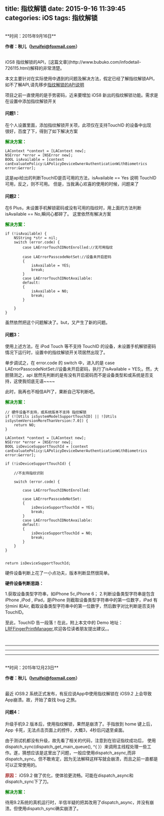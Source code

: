 title: 指纹解锁
date: 2015-9-16 11:39:45
categories: iOS
tags: 指纹解锁
---
<br>
**时间：2015年9月16日**

**作者：秋儿（lvruifei@foxmail.com）**

<br>
iOS8 指纹解锁的API，[这篇文章](http://www.bubuko.com/infodetail-726115.html)解释的非常清楚。  

本文主要针对在实际使用中遇到的问题及解决方法，假定已经了解指纹解锁API，如不了解API,请先移步[指纹解锁的API说明](http://www.bubuko.com/infodetail-726115.html)

项目之前一直使用的是手势密码，近来要增加 iOS8 新出的指纹解锁功能。需求是在设置中添加指纹解锁开关 
 
<!-- more -->

####	问题1：
在个人设置里面，添加指纹解锁开关项，此项仅在支持TouchID 的设备中出现  
很好，百度了下，得到了如下解决方案  

<font color=green>**解决方案：**</font>


    LAContext *context = [LAContext new];
    NSError *error = [NSError new];
    BOOL isAvailable = [context canEvaluatePolicy:LAPolicyDeviceOwnerAuthenticationWithBiometrics error:&error];


这是api给出的判断TouchID是否可用的方法，isAvailable == Yes 说明 TouchID 可用，反之，则不可用。
但是，当我满心欢喜的使用的时候，问题来了

####	问题2：
在6 Plus，未设置手机解锁密码或没有可用的指纹时，用上面的方法判断 isAvailable == No,瞬间心都碎了。
这里依然有解决方案

<font color=green>**解决方案：**</font>

	if (!isAvailable) {
		NSString *str = nil;
        switch (error.code) {
       		case LAErrorTouchIDNotEnrolled://无可用指纹
                
            case LAErrorPasscodeNotSet://设备未开启密码
            {
                isAvailable = YES;
                break;
            }
            case LAErrorTouchIDNotAvailable:
            default:
            {
                isAvailable = NO;
                break;
            }

        }
	}

虽然依然把这个问题解决了。but，又产生了新的问题。

####	问题3：
使用上述方法，在 iPod Touch 等不支持 TouchID 的设备，未设置手机解锁密码情况下运行时，设置中的指纹解锁开关项居然出现了。

单步调试之，在 error.code 的 switch 中，进入的是 case LAErrorPasscodeNotSet://设备未开启密码，执行了isAvailable = YES;。然，大胆猜测之，api 居然先判断的是有没有开启密码而不是设备类型和或系统是否支持，这使我彻底无语~~~~

此时，我再也不相信API了，果断自己写判断吧。

<font color=green>**解决方案：**</font>


	// 硬件设备不支持，或系统版本不支持 指纹解锁
    if (![Utils isSystemModelSupportTouchID] || ![Utils isSystemVersionMoreThanVersion:7.0]) {
        return NO;
    }
    
    LAContext *context = [LAContext new];
    NSError *error = [NSError new];
    BOOL isDeviceSupportTouchId = [context canEvaluatePolicy:LAPolicyDeviceOwnerAuthenticationWithBiometrics error:&error];
    
    if (!isDeviceSupportTouchId) {
        
        //不支持指纹识别
        
        switch (error.code) {
                
            case LAErrorTouchIDNotEnrolled:
                
            case LAErrorPasscodeNotSet:
            {
                isDeviceSupportTouchId = YES;
                break;
            }
            case LAErrorTouchIDNotAvailable:
            default:
            {
                isDeviceSupportTouchId = NO;
                break;
            }
        }
    }
    

    return isDeviceSupportTouchId;

硬件设备判断上花了一小点功夫，版本判断显然很简单。

**硬件设备判断思路：**

1.获取设备类型字符串，如iPhone 5c,iPhone 6；
2.判断设备类型字符串是包含iPhone ,iPod , iPad，是iPhone 则截取设备类型字符串中的第一位数字，iPad 有分mini 和Air, 截取设备类型字符串中的第一位数字，然后数字对比判断是否支持TouchID。


至此，TouchID 告一段落！在此，附上本文中的 Demo 地址：[LRFFingerPrintManager](https://github.com/mohuifen/LRFFingerPrintManager),欢迎各位读者朋友提出建议。。

<br>

***

---

- - - -


<br>
**时间：2015年12月23日**

**作者：秋儿（lvruifei@foxmail.com）**

<br>
最近 iOS9.2 系统正式发布，有反应说App中使用指纹解锁在 iOS9.2 上会导致App崩溃。故，开始了查找 bug 之旅。

####	问题4：

升级手机9.2 版本后，使用指纹解锁，果然是崩溃了。手指放到 home 键上后，App 卡死，无法点击页面上的控件，大概3，4秒后闪退至桌面。

由于测试机都没有升级，故先看了相关的代码，注意到在验证指纹成功后，                使用dispatch_sync(dispatch_get_main_queue(), ^{ }）来调用主线程处理一些工作。遂，猜想应该是这里出了问题，一般应使用dispatch_async,而非dispatch_sync。但不敢肯定，因为无法解释这样写就会崩溃，而且之前一直都是可以正常使用的。

<font color=brown>**原因：**</font>
iOS9.2 做了优化，使体验更流畅。可能在dispatch_async和dispatch_sync下了刀。

<font color=green>**解决方案：**</font>

待用9.2系统的真机运行时，半信半疑的把其改用了dispatch_async，并没有崩溃。但使用dispatch_sync确实崩溃了。





